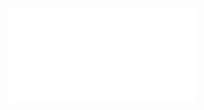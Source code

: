 ![uuuu](../03__Certificate__Level/Certificate%2001.1__Algorithms__problem__solving__level__01__Using__C++.md)